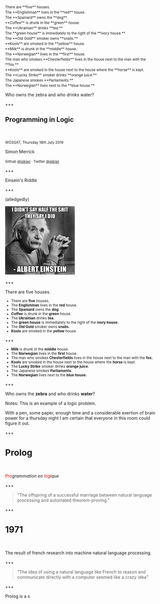 <small>
There are **five** houses.<br>
The **Englishman** lives in the **red** house.<br>
The **Spaniard** owns the **dog**.<br>
**Coffee** is drunk in the **green** house.<br>
The **Ukrainian** drinks **tea.**<br>
The **green house** is immediately to the right of the **ivory house.**<br>
The **Old Gold** smoker owns **snails.**<br>
**Kools** are smoked in the **yellow** house.<br>
**Milk** is drunk in the **middle** house.<br>
The **Norwegian** lives in the **first** house.<br>
The man who smokes **Chesterfields** lives in the house next to the man with the **fox.**<br>
**Kools** are smoked in the house next to the house where the **horse** is kept.<br>
The **Lucky Strike** smoker drinks **orange juice.**<br>
The Japanese smokes **Parliaments.**<br>
The **Norwegian** lives next to the **blue house.**
</small>

Who owns the zebra and who drinks water?

+++

## Programming in Logic


<br>
<br>
<small>WOSSAT, Thursday 18th July 2019</small>



Simon Merrick



<small>Github [@iokiwi](https://github.com/iokiwi) · Twitter [@iokiwi](https://twitter.com/iokiwi)</small>


+++

Einsein's Riddle

+++


(alledgedly)

![](/slides/images/einstein)

+++

There are five houses.
<small>

 * There are **five** houses.
 * The **Englishman** lives in the **red** house.
 * The **Spaniard** owns the **dog**.
 * **Coffee** is drunk in the **green** house.
 * The **Ukrainian** drinks **tea.**
 * The **green house** is immediately to the right of the **ivory house.**
 * The **Old Gold** smoker owns **snails.**
 * **Kools** are smoked in the **yellow** house.

</small>

+++

<small>

 * **Milk** is drunk in the **middle** house.
 * The **Norwegian** lives in the **first** house.
 * The man who smokes **Chesterfields** lives in the house next to the man with the **fox.**
 * **Kools** are smoked in the house next to the house where the **horse** is kept.
 * The **Lucky Strike** smoker drinks **orange juice.**
 * The Japanese smokes **Parliaments.**<br>
 * The **Norwegian** lives next to the **blue house.**

</small>

+++

Who owns the **zebra** and who drinks **water**?


Notes:
This is an example of a logic problem.

With a pen, some paper, enough time and a considerable exertion of brain power for a thursday night I am certain that everyone in this room could figure it out.

+++

# Prolog

<br>


_<span style="color: red;">Pro</span>grammation en <span style="color: red;">log</span>ique_

+++

>"The offspring of a successful marriage between natural language processing and automated theorem-proving."

+++

# 1971

<br>

The result of french research into machine natural language processing.

+++

>"The idea of using a natural language like French to reason and communicate directly with a computer seemed like a crazy idea"

+++

Prolog is a s